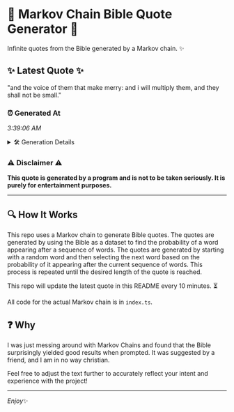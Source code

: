 # 📖 Markov Chain Bible Quote Generator 📖

Infinite quotes from the Bible generated by a Markov chain. ✨

## ✨ Latest Quote ✨
"and the voice of them that make merry: and i will multiply them, and they shall not be small."

### ⏰ Generated At
*3:39:06 AM*

<details>
    <summary>🛠️ Generation Details</summary>
    <p>
        <strong>🌱 Seed:</strong> and<br>
        <strong>🔄 Iterations:</strong> 18<br>
        <strong>📜 Context History:</strong><br>[ and ]: the<br>[ and, the ]: voice<br>[ and, the, voice ]: of<br>[ and, the, voice, of ]: them<br>[ and, the, voice, of, them ]: that<br>[ and, the, voice, of, them, that ]: make<br>[ the, voice, of, them, that, make ]: merry:<br>[ voice, of, them, that, make, merry: ]: and<br>[ of, them, that, make, merry:, and ]: i<br>[ them, that, make, merry:, and, i ]: will<br>[ that, make, merry:, and, i, will ]: multiply<br>[ make, merry:, and, i, will, multiply ]: them,<br>[ merry:, and, i, will, multiply, them, ]: and<br>[ and, i, will, multiply, them,, and ]: they<br>[ i, will, multiply, them,, and, they ]: shall<br>[ will, multiply, them,, and, they, shall ]: not<br>[ multiply, them,, and, they, shall, not ]: be<br>[ them,, and, they, shall, not, be ]: small.<br>
    </p>
</details>

### ⚠️ Disclaimer ⚠️
**This quote is generated by a program and is not to be taken seriously. It is purely for entertainment purposes.**

---

## 🔍 How It Works

This repo uses a Markov chain to generate Bible quotes. The quotes are generated by using the Bible as a dataset to find the probability of a word appearing after a sequence of words. The quotes are generated by starting with a random word and then selecting the next word based on the probability of it appearing after the current sequence of words. This process is repeated until the desired length of the quote is reached.

This repo will update the latest quote in this README every 10 minutes. ⏳

All code for the actual Markov chain is in `index.ts`.

## ❓ Why

I was just messing around with Markov Chains and found that the Bible surprisingly yielded good results when prompted. 
It was suggested by a friend, and I am in no way christian.

Feel free to adjust the text further to accurately reflect your intent and experience with the project!

---

*Enjoy*✨
